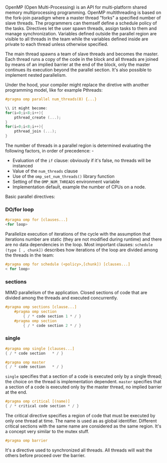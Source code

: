 OpenMP (Open Multi-Processing) is an API for multi-platform shared memory multiprocessing programming. 
OpenMP multithreading is based on the fork-join paradigm where a master thread "forks" a specified number of slave threads. The programmers can themself define a schedule policy of the tasks. 
Directives let the user spawn threads, assign tasks to them and manage synchronization. 
Variables defined outside the parallel region are visible to all threads in the team while the variables defined inside are private to each thread unless otherwise specified.

The main thread spawns a team of slave threads and becomes the master. Each thread runs a copy of the code in the block and all threads are joined by means of an implied barrier at the end of the block, only the master continues its execution beyond the parallel section. 
It's also possible to implement nested parallelism. 


Under the hood, your compiler might replace the diretive with another programming model, like for example Pthreads:
````Cpp
#pragma omp parallel num_threads(8) {...}

\\ it might become: 
for(i=0;i<8;i++){
	pthread_create (...);
}   
for(i=0;i<8;i++){
	pthread_join (...);
}  
````


The number of threads in a parallel region is determined evaluating the following factors, in order of precedence: - 
- Evaluation of the ```if``` clause: obviously if it's false, no threads will be instanced 
- Value of the ```num_threads``` clause 
- Use of the ```omp_set_num_threads()``` library function 
- Setting of the ```OMP_NUM_THREADS``` environment variable
- Implementation default, example the number of CPUs on a node.

Basic parallel directives: 

### DO/for loop 
````C++
#pragma omp for [clauses...]  
<for loop>
```` 

Parallelize execution of iterations of the cycle with the assumption that iterations number are static (they are not modified during runtime) and there are no data dependencies in the loop. Most important clauses: ```schedule (type [ , chunk])``` describes how iterations of the loop are divided among the threads in the team:
````Cpp
#pragma omp for schedule (<policy>,[chunk]) [clauses...] 
< for loop>   
````

### sections

MIMD parallelism of the application. Closed sections of code that are divided among the threads and executed concurrently. 

````CPP
#pragma omp sections [clause...]   
	#pragma omp section   
		{ / * code section 1 * / }   
	#pragma omp section   
		{ / * code section 2 * / }
````


### single 

````CPP
#pragma omp single [clauses...]
{ / * code section   * / } 

#pragma omp master   
{ / * code section   * / } 
````

```single``` specifies that a section of a code is executed only by a single thread; the choice on the thread is implementation dependent. 
```master``` specifies that a section of a code is executed only by the master thread, no implied barrier at the end. 

````cpp
#pragma omp critical [(name)]   
{ / * critical code section * / }
````

The critical directive specifies a region of code that must be executed by only one thread at time. The name is used as as global identifier. Different critical sections with the same name are considered as the same region. It's a concept very similar to the mutex stuff.

````cpp
#pragma omp barrier
````

It's a directive used to synchronized all threads. All threads will wait the others before proceed over the barrier. 

